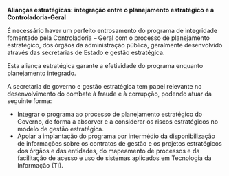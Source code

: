 **Alianças estratégicas: integração entre o planejamento estratégico e a Controladoria-Geral**

É necessário haver um perfeito entrosamento do programa de integridade fomentado pela Controladoria – Geral com o processo de planejamento estratégico, dos órgãos da administração pública, geralmente desenvolvido através das secretarias de Estado e gestão estratégica.

Esta aliança estratégica garante a efetividade do programa enquanto planejamento integrado.

A secretaria de governo e gestão estratégica tem papel relevante no desenvolvimento do combate à fraude e à corrupção, podendo atuar da seguinte forma:

-	Integrar o programa ao processo de planejamento estratégico do Governo, de forma a absorver e a considerar os riscos estratégicos no modelo de gestão estratégica.
-	Apoiar a implantação do programa por intermédio da disponibilização de informações sobre os contratos de gestão e os projetos estratégicos dos órgãos e das entidades, do mapeamento de processos e da facilitação de acesso e uso de sistemas aplicados em Tecnologia da Informação (TI).
